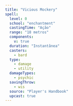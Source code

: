 ```yaml
---
title: "Vicious Mockery"
spell:
  level: 0
  school: "enchantment"
  castingTime: "Ação"
  range: "18 metros"
  components:
    v: true
  duration: "Instantânea"
  casters:
    - bard
  type:
    - damage
    - utility
  damageTypes:
    - psychic
  savingThrow:
    - wis
  source: "Player's Handbook"
  upcast: true
---
```

